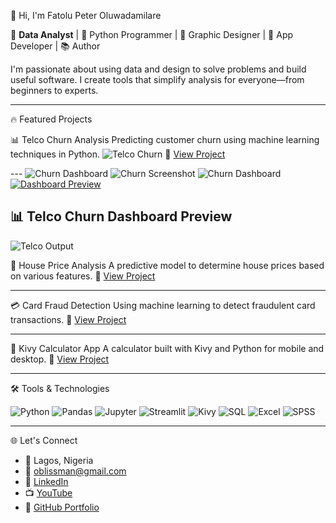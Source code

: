  👋 Hi, I'm Fatolu Peter Oluwadamilare

🎯 **Data Analyst** | 🐍 Python Programmer | 🎨 Graphic Designer | 📱 App Developer | 📚 Author

I'm passionate about using data and design to solve problems and build useful software. I create tools that simplify analysis for everyone—from beginners to experts.

---

 🔥 Featured Projects

 📊 Telco Churn Analysis
Predicting customer churn using machine learning techniques in Python.
![Telco Churn](https://github.com/Fatolu-peter/telco-churn-analysis/blob/main/images/telco-demo.png)
🔗 [View Project](https://github.com/Fatolu-peter/telco-churn-analysis)

---    ![Churn Dashboard](images/dashboard.png)
![Churn Screenshot](screenshots/churn-output.png)
 ![Churn Dashboard](dashboard.png)
[![Dashboard Preview](images/dashboard.png)](images/dashboard.png)
## 📊 Telco Churn Dashboard Preview

![Telco Output](images/output.png)


 🏡 House Price Analysis
A predictive model to determine house prices based on various features.
🔗 [View Project](https://github.com/Fatolu-peter/house-price-analysis)

---

 💳 Card Fraud Detection
Using machine learning to detect fraudulent card transactions.
🔗 [View Project](https://github.com/Fatolu-peter/-edit-card-fraud-detection)

---

 🧮 Kivy Calculator App
A calculator built with Kivy and Python for mobile and desktop.
🔗 [View Project](https://github.com/Fatolu-peter/kivy-calculator-app)

---

 🛠️ Tools & Technologies

![Python](https://img.shields.io/badge/-Python-3776AB?logo=python&logoColor=white&style=flat)
![Pandas](https://img.shields.io/badge/-Pandas-150458?logo=pandas&logoColor=white&style=flat)
![Jupyter](https://img.shields.io/badge/-Jupyter-F37626?logo=jupyter&logoColor=white&style=flat)
![Streamlit](https://img.shields.io/badge/-Streamlit-FF4B4B?logo=streamlit&logoColor=white&style=flat)
![Kivy](https://img.shields.io/badge/-Kivy-FFDD00?logo=python&logoColor=black&style=flat)
![SQL](https://img.shields.io/badge/-SQL-4479A1?logo=mysql&logoColor=white&style=flat)
![Excel](https://img.shields.io/badge/-Excel-217346?logo=microsoft-excel&logoColor=white&style=flat)
![SPSS](https://img.shields.io/badge/-SPSS-0033A0?style=flat)

---

 🌐 Let's Connect

- 📍 Lagos, Nigeria  
- 📧 [oblissman@gmail.com](mailto:oblissman@gmail.com)  
- 🔗 [LinkedIn](https://www.linkedin.com/in/fatolu-peter)  
- 📺 [YouTube](https://youtube.com/Fatolu-peter)  
- 💼 [GitHub Portfolio](https://github.com/Fatolu-peter)
